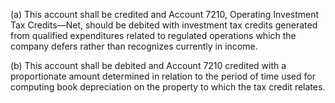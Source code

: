 (a) This account shall be credited and Account 7210, Operating Investment Tax Credits—Net, should be debited with investment tax credits generated from qualified expenditures related to regulated operations which the company defers rather than recognizes currently in income.

(b) This account shall be debited and Account 7210 credited with a proportionate amount determined in relation to the period of time used for computing book depreciation on the property to which the tax credit relates.

